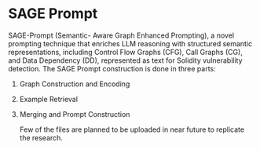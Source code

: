 # SAGE Prompt
SAGE-Prompt (Semantic- Aware Graph Enhanced Prompting), a novel prompting technique that enriches LLM reasoning with structured semantic representations, including Control Flow Graphs (CFG), Call Graphs (CG), and Data Dependency (DD), represented as text for Solidity vulnerability detection.
The SAGE Prompt construction is done in three parts:
1. Graph Construction and Encoding
2. Example Retrieval
3. Merging and Prompt Construction

   Few of the files are planned to be uploaded in near future to replicate the research.
